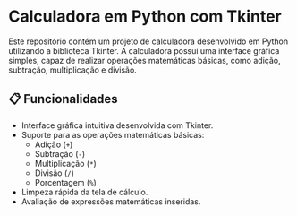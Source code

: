 # Calculadora em Python com Tkinter

Este repositório contém um projeto de calculadora desenvolvido em Python utilizando a biblioteca Tkinter. A calculadora possui uma interface gráfica simples, capaz de realizar operações matemáticas básicas, como adição, subtração, multiplicação e divisão.

## 📋 Funcionalidades

- Interface gráfica intuitiva desenvolvida com Tkinter.
- Suporte para as operações matemáticas básicas:
  - Adição (`+`)
  - Subtração (`-`)
  - Multiplicação (`*`)
  - Divisão (`/`)
  - Porcentagem (`%`)
- Limpeza rápida da tela de cálculo.
- Avaliação de expressões matemáticas inseridas.

